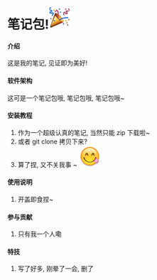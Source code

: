 # 笔记包!![输入图片说明](%E7%AC%94%E8%AE%B0%E5%8C%85%E4%BB%8B%E7%BB%8D%E6%89%80%E9%9C%80%E5%9B%BE%E7%89%87/%E6%89%93%E4%B8%AA%E7%A4%BC%E8%8A%B1%E5%85%880016110C.png)

#### 介绍
这是我的笔记, 见证即为美好! 

#### 软件架构
这可是一个笔记包哦, 笔记包哦, 笔记包哦~


#### 安装教程

1.  作为一个超级认真的笔记, 当然只能 zip 下载啦~
2.  或者 git clone 拷贝下来?
3.  算了捏, 又不关我事 ~ ![输入图片说明](%E7%AC%94%E8%AE%B0%E5%8C%85%E4%BB%8B%E7%BB%8D%E6%89%80%E9%9C%80%E5%9B%BE%E7%89%87/%E5%8F%AF%E7%88%B1%E6%8D%8F~0010205B.png)

#### 使用说明

1.  开盖即食捏~

#### 参与贡献

1.  只有我一个人嘞


#### 特技

1.  写了好多, 刚晕了一会, 删了
